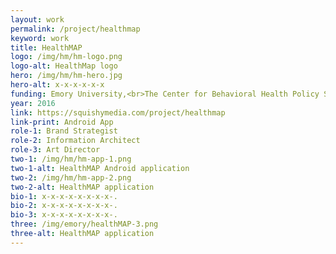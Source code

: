 ```yaml
---
layout: work
permalink: /project/healthmap
keyword: work
title: HealthMAP
logo: /img/hm/hm-logo.png
logo-alt: HealthMap logo
hero: /img/hm/hm-hero.jpg
hero-alt: x-x-x-x-x-x
funding: Emory University,<br>The Center for Behavioral Health Policy Studies
year: 2016
link: https://squishymedia.com/project/healthmap
link-print: Android App
role-1: Brand Strategist
role-2: Information Architect
role-3: Art Director
two-1: /img/hm/hm-app-1.png
two-1-alt: HealthMAP Android application
two-2: /img/hm/hm-app-2.png
two-2-alt: HealthMAP application
bio-1: x-x-x-x-x-x-x-x-.
bio-2: x-x-x-x-x-x-x-x-.
bio-3: x-x-x-x-x-x-x-x-.
three: /img/emory/healthMAP-3.png
three-alt: HealthMAP application
---
```


